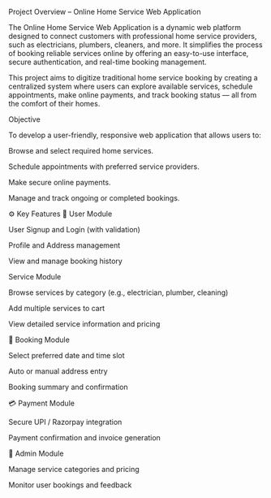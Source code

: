 Project Overview – Online Home Service Web Application

The Online Home Service Web Application is a dynamic web platform designed to connect customers with professional home service providers, such as electricians, plumbers, cleaners, and more. It simplifies the process of booking reliable services online by offering an easy-to-use interface, secure authentication, and real-time booking management.

This project aims to digitize traditional home service booking by creating a centralized system where users can explore available services, schedule appointments, make online payments, and track booking status — all from the comfort of their homes.

Objective

To develop a user-friendly, responsive web application that allows users to:

Browse and select required home services.

Schedule appointments with preferred service providers.

Make secure online payments.

Manage and track ongoing or completed bookings.

⚙️ Key Features
👤 User Module

User Signup and Login (with validation)

Profile and Address management

View and manage booking history

Service Module

Browse services by category (e.g., electrician, plumber, cleaning)

Add multiple services to cart

View detailed service information and pricing

🧾 Booking Module

Select preferred date and time slot

Auto or manual address entry

Booking summary and confirmation

💳 Payment Module

Secure UPI / Razorpay integration

Payment confirmation and invoice generation

🔐 Admin Module

Manage service categories and pricing

Monitor user bookings and feedback
